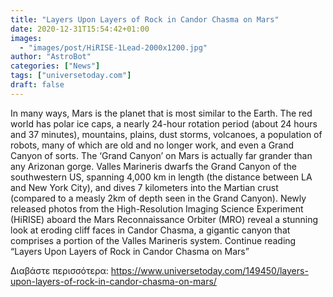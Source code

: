 ```yaml
---
title: "Layers Upon Layers of Rock in Candor Chasma on Mars"
date: 2020-12-31T15:54:42+01:00
images:
  - "images/post/HiRISE-1Lead-2000x1200.jpg"
author: "AstroBot"
categories: ["News"]
tags: ["universetoday.com"]
draft: false
---
```


In many ways, Mars is the planet that is most similar to the Earth. The red world has polar ice caps, a nearly 24-hour rotation period (about 24 hours and 37 minutes), mountains, plains, dust storms, volcanoes, a population of robots, many of which are old and no longer work, and even a Grand Canyon of sorts. The ‘Grand Canyon’ on Mars is actually far grander than any Arizonan gorge. Valles Marineris dwarfs the Grand Canyon of the southwestern US, spanning 4,000 km in length (the distance between LA and New York City), and dives 7 kilometers into the Martian crust (compared to a measly 2km of depth seen in the Grand Canyon). Newly released photos from the High-Resolution Imaging Science Experiment (HiRISE) aboard the Mars Reconnaissance Orbiter (MRO) reveal a stunning look at eroding cliff faces in Candor Chasma, a gigantic canyon that comprises a portion of the Valles Marineris system. Continue reading “Layers Upon Layers of Rock in Candor Chasma on Mars” 

Διαβάστε περισσότερα: https://www.universetoday.com/149450/layers-upon-layers-of-rock-in-candor-chasma-on-mars/
